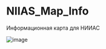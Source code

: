 # NIIAS_Map_Info
Информационная карта для НИИАС

![image](https://github.com/AleksandrKonst/NIIAS_Map_Info/assets/40522320/e9597235-36a0-4b75-8e95-713d981d3d93)
